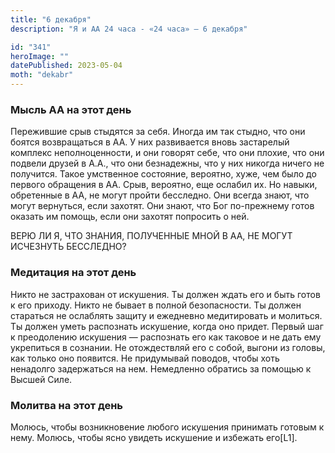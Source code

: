 ```yaml
---
title: "6 декабря"
description: "Я и АА 24 часа - «24 часа» — 6 декабря"

id: "341"
heroImage: ""
datePublished: 2023-05-04
moth: "dekabr"
---
```


### Мысль АА на этот день

Пережившие срыв стыдятся за себя. Иногда им так стыдно, что они боятся
возвращаться в АА. У них развивается вновь застарелый комплекс
неполноценности, и они говорят себе, что они плохие, что они подвели друзей в
А.А., что они безнадежны, что у них никогда ничего не получится. Такое
умственное состояние, вероятно, хуже, чем было до первого обращения в АА.
Срыв, вероятно, еще ослабил их. Но навыки, обретенные в АА, не могут пройти
бесследно. Они всегда знают, что могут вернуться, если захотят. Они знают, что
Бог по-прежнему готов оказать им помощь, если они захотят попросить о ней.

ВЕРЮ ЛИ Я, ЧТО ЗНАНИЯ, ПОЛУЧЕННЫЕ МНОЙ В АА, НЕ МОГУТ ИСЧЕЗНУТЬ БЕССЛЕДНО?

### Медитация на этот день

Никто не застрахован от искушения. Ты должен ждать его и быть готов к его
приходу. Никто не бывает в полной безопасности. Ты должен стараться не
ослаблять защиту и ежедневно медитировать и молиться. Ты должен уметь
распознать искушение, когда оно придет. Первый шаг к преодолению искушения —
распознать его как таковое и не дать ему укрепиться в сознании. Не
отождествляй его с собой, выгони из головы, как только оно появится. Не
придумывай поводов, чтобы хоть ненадолго задержаться на нем. Немедленно
обратись за помощью к Высшей Силе.

### Молитва на этот день

Молюсь, чтобы возникновение любого искушения принимать готовым к нему. Молюсь,
чтобы ясно увидеть искушение и избежать его[L1].
